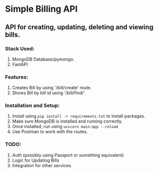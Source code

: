 # Simple Billing API
## API for creating, updating, deleting and viewing bills.

### Stack Used:
1. MongoDB Database/pymongo.
2. FastAPI

### Features:
1. Creates Bill by using '/bill/create' route.
2. Shows Bill by bill id using '/bill/find/'.

### Installation and Setup:
1. Install using `pip install -r requirements.txt` to install packages.
2. Make sure MongoDB is installed and running correctly. 
3. Once installed, run using `uvicorn main:app --reload`
4. Use Postman to work with the routes.

### TODO:
1. Auth (possibly using Passport or something equivalent)
2. Logic for Updating Bills
3. Integration for other services.
